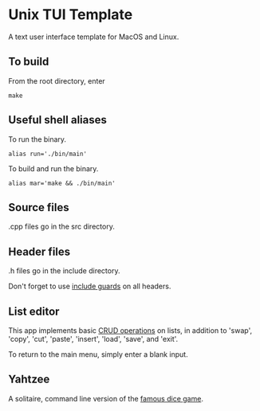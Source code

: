 # Unix TUI Template

A text user interface template for MacOS and Linux.

## To build

From the root directory, enter

```
make
```

## Useful shell aliases

To run the binary.

```
alias run='./bin/main'
```

To build and run the binary.

```
alias mar='make && ./bin/main'
```

## Source files

.cpp files go in the src directory.

## Header files

.h files go in the include directory.

Don't forget to use [include guards](https://en.wikipedia.org/wiki/Include_guard) on all headers.

## List editor

This app implements basic [CRUD operations](https://en.wikipedia.org/wiki/Create,_read,_update_and_delete) on lists, in addition to 'swap', 'copy', 'cut', 'paste', 'insert', 'load', 'save', and 'exit'.

To return to the main menu, simply enter a blank input.

## Yahtzee

A solitaire, command line version of the [famous dice game](https://en.wikipedia.org/wiki/Yahtzee).
